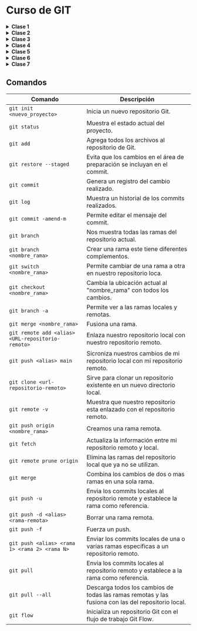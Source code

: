 # Curso de GIT

<details><summary> <b> Clase 1 </b></summary>

## ¿Qué es Git?

> Git es un sistema de control de versiones, donde los cambios en el código son registrados por un historial en sus ficheros para saber quién y cuándo lo hizo.

<details><summary> :eyes: <b> Configurar el entorno</b></summary>

1. Cambiar los credenciales **globales**:

    ```sh
    git config --global user.name <tu_nombre>
	git config --global user.email <tu_email>
    ```

2. Cambiar credenciales **para un proyecto en concreto**:
    ```sh
    cd <tu_directorio>
    git config user.name <tu_nombre>
    git config user.email <tu_email>
    ```
    
3. Editor de código que se abre con Git:

    ```sh
    git config core.editor "code"
    ```
    > [!NOTE]\
    > En este caso se utiliza con **Visual Studio Code** pero se puede modificar a "atom", "subl", "nano",etc

4. Comprobar configuración de Git	:

    ```sh
    git config --list
    ```

</details>

## Ventajas

<div style="display:flex; justify-content: space-between; align-items: center;">
    <img src="https://cdn-icons-png.flaticon.com/512/5454/5454645.png" alt="Rendimiento" style="width: 70px;">
    <img src="https://cdn-icons-png.flaticon.com/512/2345/2345500.png" alt="Seguridad" style="width: 70px;">
    <img src="https://cdn-icons-png.flaticon.com/512/5201/5201492.png" alt="Flexibilidad" style="width: 70px;">
</div>

## Git posee 3 tipos de estados:
 
1.  **Modified:** Cuando un archivo tiene cambios marcados para ser confirmados y se encuentra en el directorio de trabajo.

2.  **Staged:** Los archivos modificados ya están marcados para ser confirmados en el repositorio local.

3.  **Commited:** Se crea un punto de guardado en el repositorio.

```mermaid
sequenceDiagram
Modified ->> Staged: Edit the file
Staged ->> Commited: Staged the file
Commited->> Modified: Commit
```

</details>

<details><summary> <b> Clase 2 </b></summary>

## Conceptos Principales

>El propósito principal de las ramas es el trabajo colaborativo en paralelo.

1. **Rama (Branch)**: una versión paralela del proyecto que se utiliza para desarrollar nuevas características o corregir errores sin afectar la rama principal.
2. **Rama principal (Main Branch)**: la rama predeterminada del proyecto, usualmente llamada "master".
3. **Rama de características (Feature Branch)**: una rama que se utiliza para desarrollar una nueva característica o funcionalidad.
4. **Rama de corrección (Hotfix Branch)**: una rama que se utiliza para corregir un error crítico en la rama principal.

## Flujo de trabajo

Crear una rama de características o corrección a partir de la rama principal.
Realizar cambios y commits en la rama creada.
Fusionar la rama creada con la rama principal cuando se complete el desarrollo.
Eliminar la rama creada una vez fusionada.

<details><summary><b> Ver Imagen</b></summary>
	
```mermaid
graph LR

Proyecto -- Rama principal --> B(( ))
B(( )) --> G(( ))
G(( )) --> H(( ))
B(( )) --> C(( ))
C(( )) --> D(( ))
C(( )) --> J(( ))
J(( )) --> L(( ))
L(( )) -.-> F(( ))
D(( )) --> E(( ))
E(( )) --> F(( ))
F(( )) --> K(( ))
K(( )) --> M(( ))
```
</details>

>Permite trabajar en diferentes versiones del proyecto de forma paralela.
Facilita la colaboración entre desarrolladores.
Permite revertir cambios si algo sale mal.

>Las ramas de Git son una herramienta poderosa para gestionar diferentes versiones de un proyecto. Al entender cómo crear, cambiar, fusionar y eliminar ramas, los desarrolladores pueden trabajar de forma más eficiente y colaborativa en proyectos complejos.
</details>

<details><summary> <b> Clase 3 </b></summary>
	
## GitHub

## Navegando por GitHub
>Se puede:
1. **Ver mi perfil y mis repositorio**: Podemos ver nuestra información de nuestro perfil, repositorios, organizaciones a las que pertenecemos y ver nuestras contribuciones.
2. **Buscar perfiles, repositorios , etc.**: Podemos ver nuestros repositorios y repositorios de otras personas.
3. **Proyectos**: Nos permite ver, crear y gestionar proyectos.
4. **Organizaciones**: Nos permite crear repositorios privados y poder agregar personas a este.
5. **Repositorios y codigo**: Podemos ver archivos de los repositorios publicos y personales, se puede realizar cambios en el código.
6. **Acciones en los repositorios**: Las actions nos permiten automatizar las tareas en nuetro repositorio.
   
## Repositorio remoto:
>Para esto necesitamos:
- **Crear una cuenta en GitHub**
- **Crear un repositorio local en nuestro ordenador.**
- **Vincular el repositorio local con el repositorio remoto en GitHub**
- **Sicronizar nuestros cambios del repositorio local con el repositorio remoto**

</details>

<details><summary> <b> Clase 4 </b></summary>
	
## Push, pull y pull request

## ¿Que es git push?

> Es un comando que nos permite subir los cambios de nuestro repositorio local a nuestro repositorio remoto.
> Este se asocia a solo una rama.

## ¿Que es git pull?

> Es un comando que nos permite descargar los cambios de nuestro repositorio remoto a nuestro repositorio local.

## Malas prácticas del git push 

> El git push -f ó git force push, es una mala práctica porque puede sobreescribir los cambios de otros usuarios en el repositorio remoto.

## Como crear un pull request o PR

> Un pull request es una solicitud de revision y fusión de los cambios de una rama en otra rama que son enviados al repositorio original.
> Un pull request se puede crear desde la plataforma de GitHub o desde la linea de comandos de git.
> Se puede hacer pull request con commits pequeños y poder visualizarlos, esto cuenta como una buena práctica.

</details>

<details><summary> <b> Clase 5 </b></summary>

## Git flow

>Es un flujo de trabajo ramificado que utiliza varias ramas.

![Git flow](https://i.stack.imgur.com/pXRq8.png)

>Ramas principales
- **main o master**: Es la rama principal que contiene el código de producción.
- **develop**: Esta rama de desarrollo donde se realizan los cambios principales.
- **features**: Estos son caracteristicas nuevas del proyecto.
- **release**: Estos son cambios de último momento.
- **Hotflix**: Son parches o arreglar bugs pequeños que son parte del main.

## GitHub flow

>Es un flujo de trabajo de git mas simple, porque solo utiliza dos ramas.

![GitHub flow](https://th.bing.com/th/id/OIP.Nin6zQ9qL900hxG6Uo8shQAAAA?rs=1&pid=ImgDetMain)

>Estas son:
- **main**: Es la rama principal que contiene el código estable.
- **feature**: Esta rama es para desarrollar nuevas caracteristicas.

## Trunk Based Development
>Es una estrategia donde se prioriza hacer commits desde la rama principal, en caso de necesitar ramas se hacen PR pequeños para integrarlos lo antes posible.

## Ship/ Show / Ask

- **Ship**: Son los cambios listos para fusionarse con la rama principal.
- **Show**: Son los cambios que deben ser revisados po CI antes de fusionarse con la rama principal.
- **Ask** : Son los cambios que requieren de una PR, antes de ser fusionados.

</details>

<details><summary> <b> Clase 6 </b></summary>
	
## Buenas prácticas

## Commits
## ¿Cada cuánto hacer un commit?
>Los commits deben ser pequeños agrupando pequeñas mejoras o acciones.

## ¿Como escribir un buen commit?
>Se debe usar un verbo imperativo.Por ejemplo: "Add", "Feat", etc.
>No se debe usar puntos suspensivos o punto final.
>El commit debe tener como máximo 50 caracteres.
>El commit debe ser claro y especifico.
>Se debe usar un prefijo para los commits y que estos sean más semánticos.

## Ejemplo

feat: add new search feature
^--^  ^--------------------^
│     │
│     └--> # Descripción de los cambios
│
└──------> # Tipo del cambio

## Prefijos para los commits

- **feat**: Nueva característica para el usuario.
- **fix** : Es cuando se arregla un bug que afecta al usuario..
- **perf**: Es para cambios que mejoran el rendimiento del sitio. 
- **build**: Es para cambios en el sistema de build, tareas de despliegue o instalación.
- **ci** : Es para cambios en la integración continua.
- **docs** : Es para cambios en la documentación.
- - **refactor**: Es para la refactorización del código como cambios de nombre de variables o funciones.
- **style** : Es para cambios de formato, tabulaciones, espacios o puntos y coma, etc; no afectan al usuario.
- **test** : Este añade tests o refactoriza uno existente.
  
## Ramas
## ¿Como elegir un buen nombre para mi rama?
>Para elegir un buen nombre de la rama, es recomendable usar el nombre de la accion que se va a realizar en la rama.

</details>

<details><summary> <b> Clase 7 </b></summary>



</details>
 
## Comandos

| Comando                     | Descripción                                                                |
| -------------------------   | -----------------------------------------------------------------          |
| `git init <nuevo_proyecto>` | Inicia un nuevo repositorio Git.                                           |
| `git status`                | Muestra el estado actual del proyecto.                                     |
| `git add`                   | Agrega todos los archivos al repositorio de Git.                           |
| `git restore --staged`      | Evita que los cambios en el área de preparación se incluyan en el commit.  |
| `git commit`                | Genera un registro del cambio realizado.                                   |
| `git log`                   | Muestra un historial de los commits realizados.                            |
| `git commit -amend-m`       | Permite editar el mensaje del commit.                                      |
| `git branch `               | Nos muestra todas las ramas del repositorio actual.                        |
| `git branch <nombre_rama>`  | Crear una rama este tiene diferentes complementos.                         |
| `git switch <nombre_rama>`  | Permite cambiar de una rama a otra en nuestro repositorio loca.            |
| `git checkout <nombre_rama>`| Cambia la ubicación actual al "nombre_rama" con todos los cambios.         |
| `git branch -a`             | Permite ver a las ramas locales y remotas.                                 |
| `git merge <nombre_rama>`   | Fusiona una rama.				                           |
| `git remote add <alias> <URL-repositorio-remoto>`| Enlaza nuestro repositorio local con nuestro repositorio remoto.|
| `git push <alias> main`     | Sicroniza nuestros cambios de mi repositorio local con mi repositorio remoto.|
| `git clone <url-repositorio-remoto>`| Sirve para clonar un repositorio existente en un nuevo directorio local.|
| `git remote -v`             | Muestra que nuestro repositorio esta enlazado con el repositorio remoto.   |
| `git push origin <nombre_rama>`| Creamos una rama remota.				                   |
| `git fetch`                 | Actualiza la información entre mi repositorio remoto y local.	           |
| `git remote prune origin`   | Elimina las ramas del repositorio local que ya no se utilizan.	           |
| `git merge `                | Combina los cambios de dos o mas ramas en una sola rama.		   |
| `git push -u`               | Envia los commits locales al repositorio remote y establece la rama como referencia. |
| `git push -d <alias> <rama-remota>` | Borrar una rama remota.                                            |
| `git push -f`               | Fuerza un push.                                                            |
| `git push <alias> <rama 1> <rama 2> <rama N>` | Enviar los commits locales de una o varias ramas específicas a un repositorio remoto.|
| `git pull`               | Envia los commits locales al repositorio remoto y establece a la rama como referencia. |
| `git pull --all`            | Descarga todos los cambios de todas las ramas remotas y  las fusiona con las del repositorio local. |
| `git flow`                  | Inicializa un repositorio Git con el flujo de trabajo Git Flow.            |







